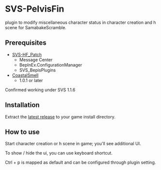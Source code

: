 # SVS-PelvisFin

plugin to modify miscellaneous character status in character creation and h scene for SamabakeScramble.

## Prerequisites

- [SVS-HF_Patch](https://github.com/ManlyMarco/SVS-HF_Patch)
  - Message Center
  - BepInEx.ConfigurationManager
  - SVS_BepisPlugins
- [CoastalSmell](https://github.com/MaybeSamigroup/SVS-Fishbone)
  - 1.0.1 or later

Confirmed working under SVS 1.1.6

## Installation

Extract the [latest release](https://github.com/MaybeSamigroup/SVS-PelvicFin/releases/latest) to your game install directory.

## How to use

Start character creation or h scene in game; you'll see additional UI.

To show / hide the ui, you can use keyboard shortcut.

Ctrl + p is mapped as default and can be configured through plugin setting.
